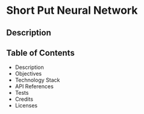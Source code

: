 # Short Put Neural Network #
## Description

## Table of Contents
   * Description
   * Objectives
   * Technology Stack
   * API References
   * Tests
   * Credits
   * Licenses
